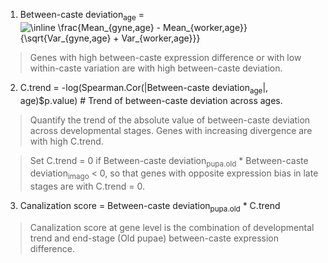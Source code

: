 1. Between-caste deviation<sub>age</sub> = <img src="https://latex.codecogs.com/png.image?\dpi{110}&space;\inline&space;\frac{Mean_{gyne,age}&space;-&space;Mean_{worker,age}}{\sqrt{Var_{gyne,age}&space;&plus;&space;Var_{worker,age}}}" title="\inline \frac{Mean_{gyne,age} - Mean_{worker,age}}{\sqrt{Var_{gyne,age} + Var_{worker,age}}}" />

>Genes with high between-caste expression difference or with low within-caste variation are with high between-caste deviation.

2. C.trend = -log(Spearman.Cor(|Between-caste deviation<sub>age</sub>|, age)$p.value) # Trend of between-caste deviation across ages.

>Quantify the trend of the absolute value of between-caste deviation across developmental stages. Genes with increasing divergence are with high C.trend.

>Set C.trend = 0 if Between-caste deviation<sub>pupa.old</sub> * Between-caste deviation<sub>imago</sub> < 0, so that genes with opposite expression bias in late stages are with C.trend = 0.

3. Canalization score = Between-caste deviation<sub>pupa.old</sub> * C.trend

>Canalization score at gene level is the combination of developmental trend and end-stage (Old pupae) between-caste expression difference.
